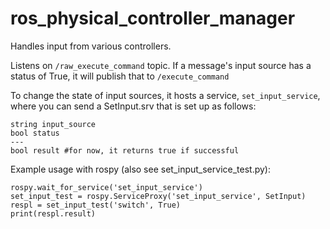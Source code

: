 # ros_physical_controller_manager

Handles input from various controllers.

Listens on
`/raw_execute_command` topic. If a message's input source has a status of True, it will publish
that to `/execute_command`

To change the state of input sources, it hosts  a service,
`set_input_service`, where you can send a SetInput.srv that is set up as follows:

    string input_source
    bool status
    ---
    bool result #for now, it returns true if successful
    
Example usage with rospy (also see set_input_service_test.py):

    rospy.wait_for_service('set_input_service')
    set_input_test = rospy.ServiceProxy('set_input_service', SetInput)
    respl = set_input_test('switch', True)
    print(respl.result)